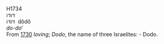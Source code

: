 H1734  
דּודו  
דּוֹדוֹ ‎ dôdô  
*do-do‘*  
From [1730](h1730) *loving*; *Dodo*, the name of three Israelites: -
Dodo.  
